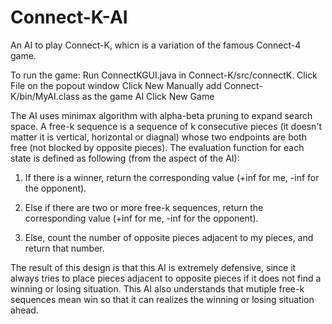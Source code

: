 # Connect-K-AI

An AI to play Connect-K, whicn is a variation of the famous Connect-4 game.

To run the game:
Run ConnectKGUI.java in Connect-K/src/connectK.
Click File on the popout window
Click New
Manually add Connect-K/bin/MyAI.class as the game AI
Click New Game

The AI uses minimax algorithm with alpha-beta pruning to expand search space. A free-k sequence is a sequence of k consecutive pieces (it doesn't matter it is vertical, horizontal or diagnal) whose two endpoints are both free (not blocked by opposite pieces). The evaluation function for each state is defined as following (from the aspect of the AI):

1. If there is a winner, return the corresponding value (+inf for me, -inf for the opponent).

2. Else if there are two or more free-k sequences, return the corresponding value (+inf for me, -inf for the opponent).

3. Else, count the number of opposite pieces adjacent to my pieces, and return that number.

The result of this design is that this AI is extremely defensive, since it always tries to place pieces adjacent to opposite pieces if it does not find a winning or losing situation. This AI also understands that mutiple free-k sequences mean win so that it can realizes the winning or losing situation ahead.
